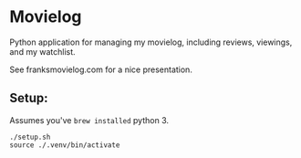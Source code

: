 # Movielog

Python application for managing my movielog, including reviews, viewings, and my watchlist.

See franksmovielog.com for a nice presentation.

## Setup:

Assumes you've `brew installed` python 3.

```
./setup.sh
source ./.venv/bin/activate
```
